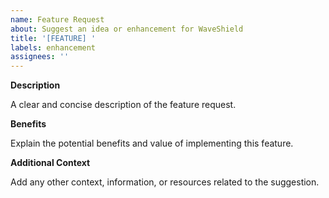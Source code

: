 ```yaml
---
name: Feature Request
about: Suggest an idea or enhancement for WaveShield
title: '[FEATURE] '
labels: enhancement
assignees: ''
---
```


**Description**

A clear and concise description of the feature request.

**Benefits**

Explain the potential benefits and value of implementing this feature.

**Additional Context**

Add any other context, information, or resources related to the suggestion.